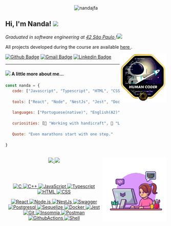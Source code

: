   <p align="center"> <img src="https://komarev.com/ghpvc/?username=nandajfa&label=Profile%20views&color=0e75b6&style=flat" alt="nandajfa" /> </p>

<h2 >Hi, I'm Nanda! <img src="https://media.giphy.com/media/mGcNjsfWAjY5AEZNw6/giphy.gif" width="50"></h2> 
 
<p><em>Graduated in software engineering at  
 <a href="https://www.42sp.org.br/">42 São Paulo </a>!<img src="https://media.giphy.com/media/fkZukR450RQ1qnGaq9/giphy.gif" width="30"></em></p>
 All projects developed during the course are available <a href="https://github.com/nandajfa/ft_cursus/blob/main/README.md">here </a>.

<a href="https://humancoders.com.br/"><img align="right" src="./src/human.png" height="150"/></a>

  [![Github Badge](https://img.shields.io/badge/-Github-000?style=flat-square&logo=Github&logoColor=white&link=https://github.com/nandajfa)](https://github.com/nandajfa)
  [![Gmail Badge](https://img.shields.io/badge/-Gmail-c14438?style=flat-square&logo=Gmail&logoColor=white&link=mailto:nanda.jfa@gmail.com)](mailto:nanda.jfa@gmail.com)
  [![Linkedin Badge](https://img.shields.io/badge/-LinkedIn-blue?style=flat-square&logo=Linkedin&logoColor=white&link=https://www.linkedin.com/in/jessicafernanda-dev/)](https://www.linkedin.com/in/jessicafernanda-dev/)<br>


<hr>

  #### <img src="https://media.giphy.com/media/VgCDAzcKvsR6OM0uWg/giphy.gif" width="50">  A little more about me... 

```javascript
const nanda = {
   code: ["Javascript", "Typescript", "HTML", "CSS", "C", "C++"],

   tools: ["React", "Node", "NestJs", "Jest", "Docker", "Swagger"],

   languages: ["Portuguese(native)", "English(A2)", "Brazilian Sign language(fluent)"],

   curiosities: [🙌 "Working with handicraft", 📗 "Love reading books", 🎸 "Can play guitar"],

   Quote: "Even marathons start with one step."

}
```

 <br>
  
  <div align="center">
  <a href="https://github.com/nandajfa" target="_blank">
  <img height="180em" src="https://github-readme-stats.vercel.app/api?username=nandajfa&show_icons=true&theme=dark&include_all_commits=true&count_private=true"/>
  <img height="180em" src="https://github-readme-stats.vercel.app/api/top-langs/?username=nandajfa&layout=compact&langs_count=7&theme=dark"/>
     <img  align="right" src="https://github.com/nandajfa/nandajfa/blob/main/src/gif.gif" alt="GIF" width="200" height="200">
 </div>

<br><br>
  <div align="center">

![C](https://img.shields.io/badge/C-00599C?style=flat-square&logo=c&logoColor=white)
![C++](https://img.shields.io/badge/C%2B%2B-00599C?style=flat-square&logo=c%2B%2B&logoColor=white)
![JavaScript](https://img.shields.io/badge/-JavaScript-F7DF1E?style=flat-square&logo=javascript&logoColor=black)
![Typescript](https://img.shields.io/badge/TypeScript-007ACC?style=flat-square&logo=typescript&logoColor=white)
![HTML](https://img.shields.io/badge/-HTML-E34F26?style=flat-square&logo=html5&logoColor=white)
![CSS](https://img.shields.io/badge/CSS3-1572B6?style=flat-square&logo=css3&logoColor=white)

![React](https://img.shields.io/badge/-React-61DAFB?style=flat-square&logo=react&logoColor=black)
![Node.js](https://img.shields.io/badge/-Node.js-339933?style=flat-square&logo=node.js&logoColor=white)
![NestJs](https://img.shields.io/badge/nestjs-E0234E?style=flat-square&logo=nestjs&logoColor=white)
![Swagger](https://img.shields.io/badge/Swagger-85EA2D?style=flat-square&logo=Swagger&logoColor=white)
![Postgresql](https://img.shields.io/badge/PostgreSQL-316192?style=flat-square&logo=postgresql&logoColor=white)
![Sequelize](https://img.shields.io/badge/Sequelize-52B0E7?style=flat-square&logo=Sequelize&logoColor=white)
![Docker](https://img.shields.io/badge/Docker-2CA5E0?style=flat-square&logo=docker&logoColor=white)
![Jest](https://img.shields.io/badge/-jest-%23C21325?style=flat-square&logo=jest&logoColor=white)
![Git](https://img.shields.io/badge/git-%23F05033.svg?style=flat-square&logo=git&logoColor=white)
![Insomnia](https://img.shields.io/badge/Insomnia-5849be?style=flat-square&logo=Insomnia&logoColor=white)
![Postman](https://img.shields.io/badge/Postman-FF6C37?style=flat-square&logo=Postman&logoColor=white)
![GithubActions](https://img.shields.io/badge/github%20actions-%232671E5.svg?style=flat-square&logo=githubactions&logoColor=white)
![Shell](https://img.shields.io/badge/Shell_Script-121011?style=flat-square&logo=gnu-bash&logoColor=white)
 
  </div>

  </div>


